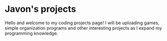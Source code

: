 # Javon's projects
Hello and welcome to my coding projects page!
I will be uploading games, simple organization programs and other interesting projects as I expand my programming knowledge.

